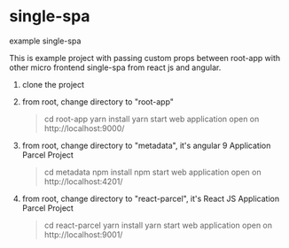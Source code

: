 # single-spa
example single-spa

This is example project with passing custom props between root-app with other micro frontend single-spa from react js and angular.

1. clone the project
2. from root, change directory to "root-app"
	> cd root-app
	> yarn install
	> yarn start
	web application open on http://localhost:9000/
	
3. from root, change directory to "metadata", it's angular 9 Application Parcel Project
	> cd metadata
	> npm install
	> npm start
	web application open on http://localhost:4201/
	
4. from root, change directory to "react-parcel", it's React JS Application Parcel Project
	> cd react-parcel
	> yarn install
	> yarn start
	web application open on http://localhost:9001/
		

